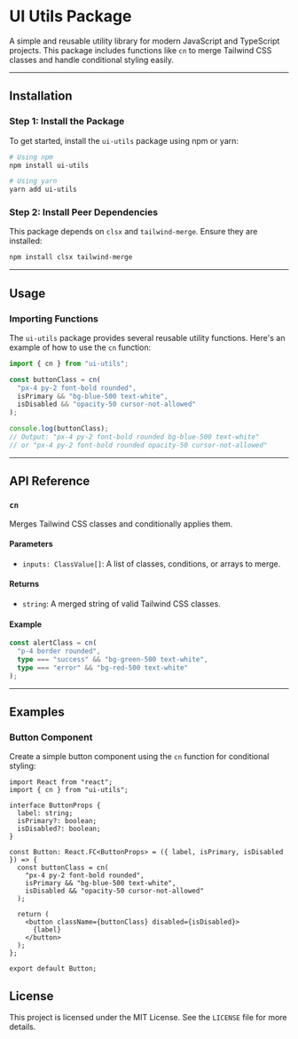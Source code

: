 # UI Utils Package

A simple and reusable utility library for modern JavaScript and TypeScript projects. This package includes functions like `cn` to merge Tailwind CSS classes and handle conditional styling easily.

---

## Installation

### Step 1: Install the Package

To get started, install the `ui-utils` package using npm or yarn:

```bash
# Using npm
npm install ui-utils

# Using yarn
yarn add ui-utils
```

### Step 2: Install Peer Dependencies

This package depends on `clsx` and `tailwind-merge`. Ensure they are installed:

```bash
npm install clsx tailwind-merge
```

---

## Usage

### Importing Functions

The `ui-utils` package provides several reusable utility functions. Here's an example of how to use the `cn` function:

```typescript
import { cn } from "ui-utils";

const buttonClass = cn(
  "px-4 py-2 font-bold rounded",
  isPrimary && "bg-blue-500 text-white",
  isDisabled && "opacity-50 cursor-not-allowed"
);

console.log(buttonClass);
// Output: "px-4 py-2 font-bold rounded bg-blue-500 text-white"
// or "px-4 py-2 font-bold rounded opacity-50 cursor-not-allowed"
```

---

## API Reference

### `cn`

Merges Tailwind CSS classes and conditionally applies them.

#### Parameters

- `inputs: ClassValue[]`: A list of classes, conditions, or arrays to merge.

#### Returns

- `string`: A merged string of valid Tailwind CSS classes.

#### Example

```typescript
const alertClass = cn(
  "p-4 border rounded",
  type === "success" && "bg-green-500 text-white",
  type === "error" && "bg-red-500 text-white"
);
```

---

## Examples

### Button Component

Create a simple button component using the `cn` function for conditional styling:

```tsx
import React from "react";
import { cn } from "ui-utils";

interface ButtonProps {
  label: string;
  isPrimary?: boolean;
  isDisabled?: boolean;
}

const Button: React.FC<ButtonProps> = ({ label, isPrimary, isDisabled }) => {
  const buttonClass = cn(
    "px-4 py-2 font-bold rounded",
    isPrimary && "bg-blue-500 text-white",
    isDisabled && "opacity-50 cursor-not-allowed"
  );

  return (
    <button className={buttonClass} disabled={isDisabled}>
      {label}
    </button>
  );
};

export default Button;
```

## License

This project is licensed under the MIT License. See the `LICENSE` file for more details.
